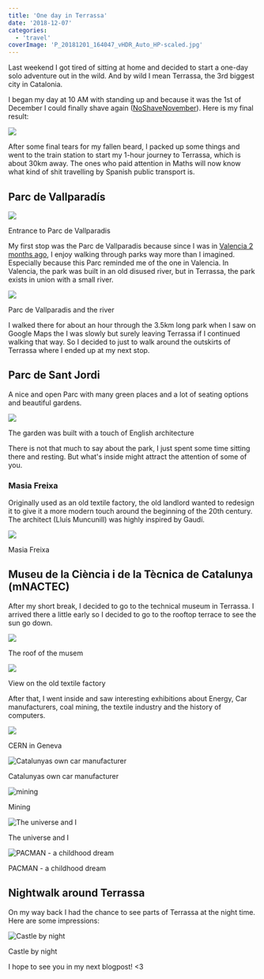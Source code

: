 ```yaml
---
title: 'One day in Terrassa'
date: '2018-12-07'
categories:
  - 'travel'
coverImage: 'P_20181201_164047_vHDR_Auto_HP-scaled.jpg'
---
```


Last weekend I got tired of sitting at home and decided to start a one-day solo adventure out in the wild. And by wild I mean Terrassa, the 3rd biggest city in Catalonia.

I began my day at 10 AM with standing up and because it was the 1st of December I could finally shave again ([NoShaveNovember](https://no-shave.org/)). Here is my final result:

![](images/P_20181201_121901_vHDR_Auto-1024x768.jpg)

After some final tears for my fallen beard, I packed up some things and went to the train station to start my 1-hour journey to Terrassa, which is about 30km away. The ones who paid attention in Maths will now know what kind of shit travelling by Spanish public transport is.

## Parc de Vallparadís

![](images/P_20181201_144620_vHDR_Auto_HP-1024x768.jpg)

Entrance to Parc de Vallparadis

My first stop was the Parc de Vallparadis because since I was in [Valencia 2 months ago](https://gabsii.com/blog/a-weekend-in-valencia), I enjoy walking through parks way more than I imagined. Especially because this Parc reminded me of the one in Valencia. In Valencia, the park was built in an old disused river, but in Terrassa, the park exists in union with a small river.

![](images/P_20181201_150213_vHDR_Auto_HP-1024x768.jpg)

Parc de Vallparadis and the river

I walked there for about an hour through the 3.5km long park when I saw on Google Maps the I was slowly but surely leaving Terrassa if I continued walking that way. So I decided to just to walk around the outskirts of Terrassa where I ended up at my next stop.

## Parc de Sant Jordi

A nice and open Parc with many green places and a lot of seating options and beautiful gardens.

![](images/P_20181201_161801_vHDR_Auto_HP-1024x768.jpg)

The garden was built with a touch of English architecture

There is not that much to say about the park, I just spent some time sitting there and resting. But what's inside might attract the attention of some of you.

### Masia Freixa

Originally used as an old textile factory, the old landlord wanted to redesign it to give it a more modern touch around the beginning of the 20th century. The architect (Lluís Muncunill) was highly inspired by Gaudí.

![](images/P_20181201_161746_vHDR_Auto_HP-1024x768.jpg)

Masia Freixa

## Museu de la Ciència i de la Tècnica de Catalunya (mNACTEC)

After my short break, I decided to go to the technical museum in Terrassa. I arrived there a little early so I decided to go to the rooftop terrace to see the sun go down.

![](images/P_20181201_164047_vHDR_Auto_HP-1024x768.jpg)

The roof of the musem

![](images/P_20181201_164107_vHDR_Auto_HP-1024x768.jpg)

View on the old textile factory

After that, I went inside and saw interesting exhibitions about Energy, Car manufacturers, coal mining, the textile industry and the history of computers.

![](images/P_20181201_173422_vHDR_Auto-1024x768.jpg)

CERN in Geneva

![Catalunyas own car manufacturer](images/P_20181201_174604_vHDR_Auto-1024x768.jpg)

Catalunyas own car manufacturer

![mining](images/P_20181201_180931_vHDR_Auto_HP-1024x768.jpg)

Mining

![The universe and I ](images/P_20181201_181923_vHDR_Auto-1024x768.jpg)

The universe and I

![PACMAN - a childhood dream](images/P_20181201_183257_vHDR_Auto-1024x768.jpg)

PACMAN - a childhood dream

## Nightwalk around Terrassa

On my way back I had the chance to see parts of Terrassa at the night time. Here are some impressions:

![Castle by night](images/P_20181201_203335_vHDR_Auto-1024x768.jpg)

Castle by night

I hope to see you in my next blogpost! <3
